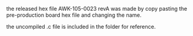 the released hex file AWK-105-0023 revA was made by copy pasting the pre-production board hex file and changing the name.

the uncompiled .c file is included in the folder for reference.

